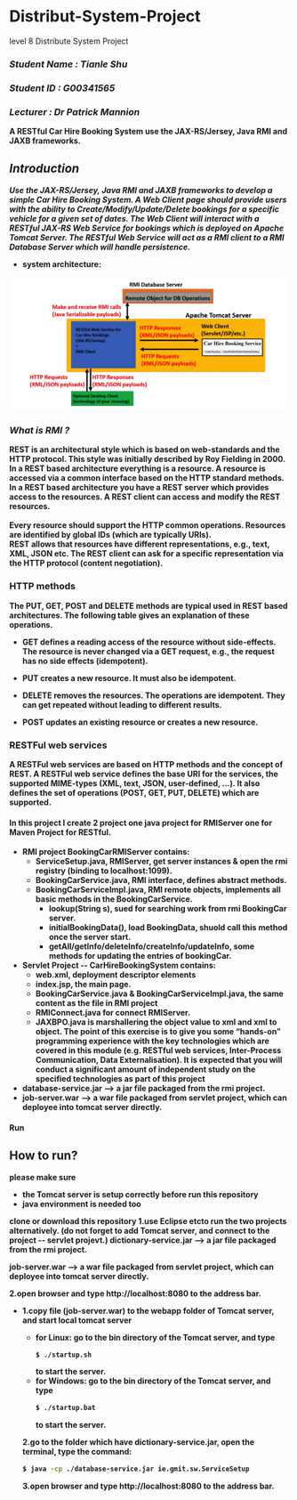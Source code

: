 # Distribut-System-Project
level 8 Distribute System Project

### *Student Name : Tianle Shu*
### *Student ID : G00341565*
### *Lecturer : Dr Patrick Mannion*

<b> A RESTful Car Hire Booking System use the JAX-RS/Jersey, Java RMI and JAXB frameworks.<b/>
  

## *Introduction*
 *Use the JAX-RS/Jersey, Java RMI and JAXB frameworks to develop a simple Car Hire
Booking System. A Web Client page should provide users with the ability to Create/Modify/Update/Delete
bookings for a specific vehicle for a given set of dates. The Web Client will interact with a RESTful JAX-RS
Web Service for bookings which is deployed on Apache Tomcat Server. The RESTful Web Service will act as
a RMI client to a RMI Database Server which will handle persistence.*

+  system architecture:

![Project](https://github.com/Tianle97/Distribut-System-Project/blob/master/Project.jpeg?raw=true)

### *What is RMI ?*
REST is an architectural style which is based on web-standards and the HTTP protocol. This style was initially described by Roy Fielding in 2000. In a REST based architecture everything is a resource. A resource is accessed via a common interface based on the HTTP standard methods. In a REST based architecture you have a REST server which provides access to the resources. A REST client can access and modify the REST resources. <br/>
<br/>
Every resource should support the HTTP common operations. Resources are identified by global IDs (which are typically URIs).
<br/>
REST allows that resources have different representations, e.g., text, XML, JSON etc. The REST client can ask for a specific representation via the HTTP protocol (content negotiation).

### HTTP methods
The PUT, GET, POST and DELETE methods are typical used in REST based architectures. The following table gives an explanation of these operations.

+ GET defines a reading access of the resource without side-effects. The resource is never changed via a GET request, e.g., the request has no side effects (idempotent).

+ PUT creates a new resource. It must also be idempotent.

+ DELETE removes the resources. The operations are idempotent. They can get repeated without leading to different results.

+ POST updates an existing resource or creates a new resource.

### RESTFul web services
A RESTFul web services are based on HTTP methods and the concept of REST. A RESTFul web service defines the base URI for the services, the supported MIME-types (XML, text, JSON, user-defined, …​). It also defines the set of operations (POST, GET, PUT, DELETE) which are supported.

#### In this project I create 2 project one java project for RMIServer one for Maven Project for RESTful.
* **RMI** project BookingCarRMIServer contains:
  * ServiceSetup.java, RMIServer, get server instances & open the rmi registry (binding to localhost:1099).
  * BookingCarService.java, RMI interface, defines abstract methods.
  * BookingCarServiceImpl.java, RMI remote objects, implements all basic methods in the BookingCarService.
    * lookup(String s), sued for searching work from rmi BookingCar server.
    * initialBookingData(), load BookingData, shuold call this method once the server start.
    * getAll/getInfo/deleteInfo/createInfo/updateInfo, some methods for updating the entries of bookingCar.
* **Servlet** Project -- CarHireBookingSystem contains:
  * web.xml, deployment descriptor elements
  * index.jsp, the main page.
  * BookingCarService.java & BookingCarServiceImpl.java, the same content as the file in RMI project
  * RMIConnect.java for connect RMIServer.
  * JAXBPO.java is marshallering the object value to xml and xml to object.
The point of this exercise is to give you some “hands-on” programming experience with the key technologies
which are covered in this module (e.g. RESTful web services, Inter-Process Communication, Data
Externalisation). It is expected that you will conduct a significant amount of independent study on the specified
technologies as part of this project
* database-service.jar --> a jar file packaged from the rmi project.
* job-server.war --> a war file packaged from servlet project, which can deployee into tomcat server directly.
#### Run
## How to run?

please make sure 
* the **Tomcat** server is setup correctly before run this repository
* **java** environment is needed too

clone or download this repository
 1.use Eclipse etcto run the two projects alternatively. (do not forget to add Tomcat server, and connect to the project -- servlet projevt.)
dictionary-service.jar --> a jar file packaged from the rmi project.

job-server.war --> a war file packaged from servlet project, which can deployee into tomcat server directly.

  
  2.open browser and type http://localhost:8080 to the address bar.
* 1.copy file (job-server.war) to the webapp folder of Tomcat server, and start local tomcat server
    * for Linux: go to the bin directory of the Tomcat server, and type
      ```bash
      $ ./startup.sh
      ```
      to start the server.
    * for Windows: go to the bin directory of the Tomcat server, and type
      ```bash
      $ ./startup.bat
      ```
      to start the server.
  
  2.go to the folder which have dictionary-service.jar, open the terminal, type the command:
  ```bash
  $ java -cp ./database-service.jar ie.gmit.sw.ServiceSetup
  ```
  3.open browser and type http://localhost:8080 to the address bar.
